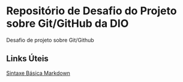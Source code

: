 # Repositório de Desafio do Projeto sobre Git/GitHub da DIO
Desafio de projeto sobre Git/Github

## Links Úteis
[Sintaxe Básica Markdown](https://www.markdownguide.org/basic-syntax/)
